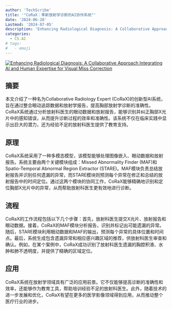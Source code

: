 ```yaml
---
author: 'TechScribe'
title: '"CoRaX：革新放射学诊断的AI协作系统"'
date: '2024-06-28'
Lastmod: '2024-07-05'
description: 'Enhancing Radiological Diagnosis: A Collaborative Approach Integrating AI and Human Expertise for Visual Miss Correction'
categories:
  - CS.AI
# tags:
#   - emoji
---
```


[![Enhancing Radiological Diagnosis: A Collaborative Approach Integrating AI and Human Expertise for Visual Miss Correction](https://arxiv-research-1301205113.cos.ap-guangzhou.myqcloud.com/images/2406.19686v1.pdf_0.jpg)](https://arxiv.org/abs/2406.19686v1)

## 摘要

本文介绍了一种名为Collaborative Radiology Expert (CoRaX)的创新型AI系统，旨在通过整合眼动追踪数据和放射学报告，提高胸部放射学诊断的准确性。CoRaX系统通过分析放射科医生的眼动数据和放射报告，能够识别并纠正胸部X光片中的感知错误，从而提升诊断过程的效率和准确性。该系统不仅在临床实践中显示出巨大的潜力，还为经验不足的放射科医生提供了教育支持。<!--more-->

## 原理

CoRaX系统采用了一种多模态模型，该模型能够处理图像嵌入、眼动数据和放射报告。系统主要由两个关键模块组成：Missed Abnormality Finder (MAF)和Spatio-Temporal Abnormal Region Extractor (STARE)。MAF模块负责总结放射报告并识别任何遗漏的异常，而STARE模块则预测每个异常在修正和总结的放射报告中的时间定位。通过这两个模块的协同工作，CoRaX能够精确地识别和定位胸部X光片中的异常，从而帮助放射科医生更有效地进行诊断。

## 流程

CoRaX的工作流程包括以下几个步骤：首先，放射科医生提交X光片、放射报告和眼动数据。接着，CoRaX的MAF模块分析报告，识别并标记出可能遗漏的异常。随后，STARE模块利用眼动数据和MAF的输出，预测每个异常的具体位置和时间点。最后，系统生成包含遗漏异常和相应感兴趣区域的推荐，供放射科医生审查和确认。例如，在某个案例中，CoRaX成功识别了放射科医生遗漏的胸腔积液、水肿和肺不透明度，并提供了精确的区域定位。

## 应用

CoRaX系统在放射学领域具有广泛的应用前景。它不仅能够提高诊断的准确性和效率，还能够作为教育工具，帮助培训经验不足的放射科医生。此外，随着技术的进一步发展和优化，CoRaX有望在更多的医学影像领域得到应用，从而推动整个医疗行业的进步。